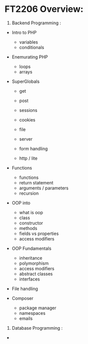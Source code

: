 # FT2206 Overview: 

1. Backend Programming : 

 - Intro to PHP
    * variables
    * conditionals

 - Enemurating PHP
    * loops
    * arrays

 - SuperGlobals
    * get
    * post
    * sessions
    * cookies
    * file
    * server

    * form handling
    * http / lite

 - Functions
    * functions
    * return statement
    * arguments / parameters
    * recursion

 - OOP into
    * what is oop
    * class
    * constructor
    * methods
    * fields vs properties
    * access modifiers

 - OOP Fundamentals
    * inheritance
    * polymorphism
    * access modifiers
    * abstract classes
    * interfaces

 - File handling


 - Composer
    * package manager
    * namespaces
    * emails 

1. Database Programming : 

 - 